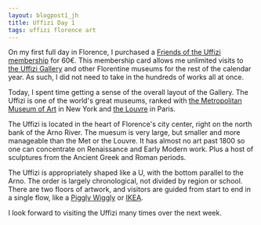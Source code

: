 ```yaml
---
layout: blogpost1_jh
title: Uffizi Day 1
tags: uffizi florence art
---
```

On my first full day in Florence, I purchased a [Friends of the Uffizi membership](http://www.amicidegliuffizi.it/diventa_socio.php?pg=8&ln=en) for 60€. This membership card allows me unlimited visits to [the Uffizi Gallery](http://en.wikipedia.org/wiki/Uffizi) and other Florentine museums for the rest of the calendar year. As such, I did not need to take in the hundreds of works all at once. 

Today, I spent time getting a sense of the overall layout of the Gallery. The Uffizi is one of the world's great museums, ranked with [the Metropolitan Museum of Art](http://en.wikipedia.org/wiki/Metropolitan_Museum_of_Art) in New York and [the Louvre](http://en.wikipedia.org/wiki/Louvre) in Paris.

The Uffizi is located in the heart of Florence's city center, right on the north bank of the Arno River. The muesum is very large, but smaller and more manageable than the Met or the Louvre. It has almost no art past 1800 so one can concentrate on Renaissance and Early Modern work. Plus a host of sculptures from the Ancient Greek and Roman periods. 

The Uffizi is appropriately shaped like a U, with the bottom parallel to the Arno. The order is largely chronological, not divided by region or school. There are two floors of artwork, and visitors are guided from start to end in a single flow, like a [Piggly Wiggly](http://en.wikipedia.org/wiki/Piggly_Wiggly) or [IKEA](http://en.wikipedia.org/wiki/IKEA). 

I look forward to visiting the Uffizi many times over the next week.

